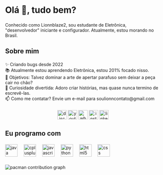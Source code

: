 <h1 align="left">Olá 👋, tudo bem?</h1>

###

<p align="left">Conhecido como Lionnblaze2, sou estudante de Eletrônica, "desenvolvedor" iniciante e configurador. Atualmente, estou morando no Brasil.</p>

###

<h2 align="left">Sobre mim</h2>

###

<p align="left">✨ Criando bugs desde 2022<br>📚 Atualmente estou aprendendo Eletrônica, estou 201% focado nisso.<br>🎯 Objetivos: Talvez dominar a arte de apertar parafuso sem deixar a peça cair no chão?<br>🎲 Curiosidade divertida: Adoro criar histórias, mas quase nunca termino de escrevê-las.<br>📫 Como me contatar? Envie um e-mail para soulionncontato@gmail.com</p>

###

<div align="center">
  <img src="https://img.shields.io/static/v1?message=Discord&logo=discord&label=&color=7289DA&logoColor=white&labelColor=&style=for-the-badge" height="30" alt="discord logo"  />
  <img src="https://img.shields.io/static/v1?message=Youtube&logo=youtube&label=&color=FF0000&logoColor=white&labelColor=&style=for-the-badge" height="30" alt="youtube logo"  />
  <img src="https://img.shields.io/static/v1?message=Whatsapp&logo=whatsapp&label=&color=25D366&logoColor=white&labelColor=&style=for-the-badge" height="30" alt="whatsapp logo"  />
  <img src="https://img.shields.io/static/v1?message=Instagram&logo=instagram&label=&color=F48BA1&logoColor=white&labelColor=&style=for-the-badge" height="30" alt="instagram logo"  />
  <img src="https://img.shields.io/static/v1?message=LinkedIn&logo=linkedin&label=&color=0077B5&logoColor=white&labelColor=&style=for-the-badge" height="30" alt="linkedin logo"  />
</div>

###

<h2 align="left">Eu programo com</h2>

###

<div align="left">
  <img src="https://cdn.jsdelivr.net/gh/devicons/devicon/icons/java/java-original.svg" height="40" alt="java logo"  />
  <img width="12" />
  <img src="https://cdn.jsdelivr.net/gh/devicons/devicon/icons/cplusplus/cplusplus-original.svg" height="40" alt="cplusplus logo"  />
  <img width="12" />
  <img src="https://cdn.jsdelivr.net/gh/devicons/devicon/icons/javascript/javascript-original.svg" height="40" alt="javascript logo"  />
  <img width="12" />
  <img src="https://cdn.jsdelivr.net/gh/devicons/devicon/icons/python/python-original.svg" height="40" alt="python logo"  />
  <img width="12" />
  <img src="https://cdn.jsdelivr.net/gh/devicons/devicon/icons/html5/html5-original.svg" height="40" alt="html5 logo"  />
  <img width="12" />
  <img src="https://cdn.jsdelivr.net/gh/devicons/devicon/icons/css3/css3-original.svg" height="40" alt="css logo"  />
</div>

###

<picture>
  <source media="(prefers-color-scheme: dark)" srcset="https://raw.githubusercontent.com/lionnblaze2/lionnblaze2/output/pacman-contribution-graph-dark.svg">
  <source media="(prefers-color-scheme: light)" srcset="https://raw.githubusercontent.com/lionnblaze2/lionnblaze2/output/pacman-contribution-graph.svg">
  <img alt="pacman contribution graph" src="https://raw.githubusercontent.com/lionnblaze2/lionnblaze2/output/pacman-contribution-graph.svg">
</picture>

###
